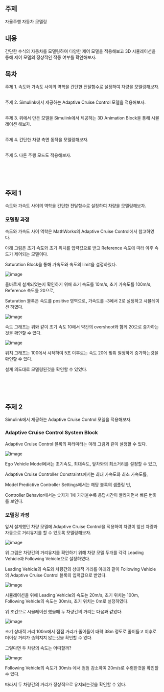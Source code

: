 <h2>주제</h2>

자율주행 자동차 모델링

<h2>내용</h3>

간단한 수식의 자동차를 모델링하여 다양한 제어 모델을 적용해보고 3D 시뮬레이션을 통해 제어 모델의 정상적인 작동 여부를 확인해보자.

<h2>목차</h2>

주제 1. 속도와 가속도 사이의 역학을 간단한 전달함수로 설정하여 차량을 모델링해보자.</br></br>

주제 2. Simulink에서 제공하는 Adaptive Cruise Control 모델을 적용해보자.</br></br>

주제 3. 위에서 만든 모델을 Simulink에서 제공하는 3D Animation Block을 통해 시뮬레이션 해보자.</br></br>

주제 4. 간단한 차량 측면 동작을 모델링해보자.</br></br>

주제 5. 다른 주행 모드도 적용해보자.</br></br></br></br></br>


<h2>주제 1</h2>

속도와 가속도 사이의 역학을 간단한 전달함수로 설정하여 차량을 모델링해보자.

<h3>모델링 과정</h3>

속도와 가속도 사이 역학은 MathWorks의 Adaptive Cruise Control에서 참고하였다.

아래 그림은 초기 속도와 초기 위치를 입력값으로 받고 Reference 속도에 따라 이후 속도가 제어되는 모델이다.

Saturation Block을 통해 가속도와 속도의 limit을 설정하였다.</br>

![image](https://user-images.githubusercontent.com/87568714/209339540-05c2b1f8-1480-494c-926c-5be759a95a81.png)

올바르게 설계되었는지 확인하기 위해 초기 속도를 10m/s, 초기 가속도를 100m/s, Reference 속도를 20으로,

Saturation 블록은 속도를 positive 영역으로, 가속도를 -3에서 2로 설정하고 시뮬레이션 하였다.</br>

![image](https://user-images.githubusercontent.com/87568714/208418711-95644abb-734b-4c8b-83db-e5a3e84466e0.png)

속도 그래프는 위와 같이 초기 속도 10에서 약간의 overshoot와 함께 20으로 증가하는것을 확인할 수 있다.</br>

![image](https://user-images.githubusercontent.com/87568714/208418935-102fffcc-44c7-4de2-a657-66e5e36f288e.png)

위치 그래프는 100에서 시작하여 5초 이후로는 속도 20에 맞춰 일정하게 증가하는것을 확인할 수 있다.

설계 의도대로 모델링된것을 확인할 수 있었다.</br></br></br></br></br>

<h2>주제 2</h2>

Simulink에서 제공하는 Adaptive Cruise Control 모델을 적용해보자.

<h3>Adaptive Cruise Control System Block</h3>

Adaptive Cruise Control 블록의 파라미터는 아래 그림과 같이 설정할 수 있다.</br>

![image](https://user-images.githubusercontent.com/87568714/209351415-31a1d2ff-4ded-49ed-bd8b-2a314419fa0b.png)

Ego Vehicle Model에서는 초기속도, 최대속도, 앞차와의 최소거리를 설정할 수 있고,

Adaptive Cruise Controller Constraints에서는 최대 가속도와 최소 가속도를,

Model Predictive Controller Settings에서는 해당 블록의 샘플링 빈,

Controller Behavior에서는 숫자가 1에 가까울수록 응답시간이 빨라지면서 빠른 변화를 보인다.

<h3>모델링 과정</h3>

앞서 설계했던 차량 모델에 Adaptive Cruise Control을 적용하여 차량이 앞선 차량과 자동으로 거리유지를 할 수 있도록 모델링해보자.</br>

![image](https://user-images.githubusercontent.com/87568714/209345521-7e5a3cc2-802b-4d5f-8a9d-8c924f86057f.png)

위 그림은 차량간의 거리유지를 확인하기 위해 차량 모델 두개를 각각 Leading Vehicle과 Following Vehicle으로 설정하였다.

Leading Vehicle의 속도와 차량간의 상대적 거리를 아래와 같이 Following Vehicle의 Adaptive Cruise Control 블록의 입력값으로 받았다.</br>

![image](https://user-images.githubusercontent.com/87568714/209345111-8240df38-5b21-4919-9687-e5477fa2ddf6.png)

시뮬레이션을 위해 Leading Vehicle의 속도는 20m/s, 초기 위치는 100m, Following Vehicle의 속도는 30m/s, 초기 위치는 0m로 설정하였다.

위 조건으로 시뮬레이션 했을때 두 차량간의 거리는 다음과 같았다.</br>

![image](https://user-images.githubusercontent.com/87568714/209346859-abbaf8fe-fe42-4a3f-9493-2c59fcf7b8b1.png)

초기 상대적 거리 100m에서 점점 거리가 줄어들어 대략 38m 정도로 줄어들고 이후로 더이상 거리가 좁혀지지 않는것을 확인할 수 있다.

그렇다면 두 차량의 속도는 어떠할까?</br>

![image](https://user-images.githubusercontent.com/87568714/209347479-5aae89c0-1343-4b70-ada2-64c39aba7bf7.png)

Following Vehicle의 속도가 30m/s 에서 점점 감소하여 20m/s로 수렴한것을 확인할 수 있다.

따라서 두 차량간의 거리가 정상적으로 유지되는것을 확인할 수 있다.

